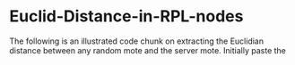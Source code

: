 # Euclid-Distance-in-RPL-nodes
The following is an illustrated code chunk on extracting the Euclidian distance between any random mote and the server mote.
Initially paste the 
